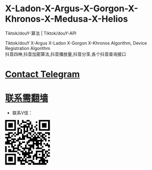 # X-Ladon-X-Argus-X-Gorgon-X-Khronos-X-Medusa-X-Helios
Tiktok/douY-算法 | Tiktok/douY-API 


Tiktok/douY X-Argus X-Ladon X-Gorgon X-Khronos 
Algorithm, Device Registration Algorithm  
抖音四神,抖音加密算法,抖音播放量,抖音分享,各个抖音查询接口



# [Contact Telegram](https://t.me/Ss9980sS)
# [联系需翻墙](https://t.me/Ss9980sS)

* 联系V信：

<img src="eg.png">
